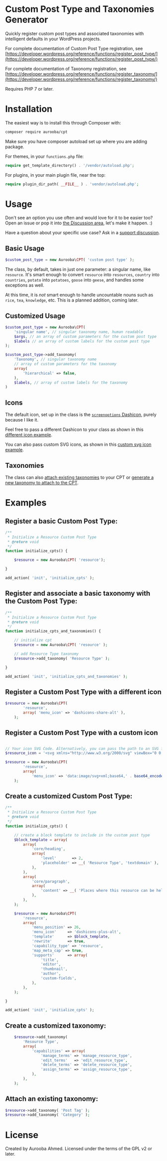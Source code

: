 # Custom Post Type and Taxonomies Generator

Quickly register custom post types and associated taxonomies with intelligent defaults in your WordPress projects.

For complete documentation of Custom Post Type registration, see [https://developer.wordpress.org/reference/functions/register_post_type/](https://developer.wordpress.org/reference/functions/register_post_type/)

For complete documentation of Taxonomy registration, see [https://developer.wordpress.org/reference/functions/register_taxonomy/](https://developer.wordpress.org/reference/functions/register_taxonomy/)

Requires PHP 7 or later.

# Installation

The easiest way is to install this through Composer with:

```bash
composer require aurooba/cpt
```

Make sure you have composer autoload set up where you are adding package.

For themes, in your `functions.php` file:

```php
require get_template_directory() . '/vendor/autoload.php';
```

For plugins, in your main plugin file, near the top:

```php
require plugin_dir_path( __FILE__ ) . 'vendor/autoload.php';
```

# Usage

Don't see an option you use often and would love for it to be easier too? Open an issue or pop it into [the Discussion area](https://github.com/aurooba/cpt/discussions), let's make it happen. :)

Have a question about your specific use case? Ask in a [support discussion](https://github.com/aurooba/cpt/discussions).

## Basic Usage

```php
$custom_post_type = new Aurooba\CPT( 'custom post type' );
```

The class, by default, takes in just one parameter: a singular name, like `resource`. It's smart enough to convert `resource` into `resources`, `country` into `countries`, `potato` into `potatoes`, `goose` into `geese`, and handles some exceptions as well.

At this time, it is _not_ smart enough to handle uncountable nouns such as `rice`, `tea`, `knowledge`, etc. This is a planned addition, coming later.

## Customized Usage

```php
$custom_post_type = new Aurooba\CPT(
	'singular name', // singular taxonomy name, human readable
	$args, // an array of custom parameters for the custom post type
	$labels // an array of custom labels for the custom post type
);

$custom_post_type->add_taxonomy(
	'Taxonomy', // singular taxonomy name
	// array of custom parameters for the taxonomy
	array(
		'hierarchical' => false,
	),
	$labels, // array of custom labels for the taxonomy
)
```

## Icons

The default icon, set up in the class is the [`screenoptions` Dashicon](https://developer.wordpress.org/resource/dashicons/#screenoptions), purely because I like it.

Feel free to pass a different Dashicon to your class as shown in this [different icon example](#Register-a-custom-post-type-with-a-different-icon).

You can also pass custom SVG icons, as shown in this [custom svg icon example](#Register-a-custom-post-type-with-a-custom-icon).

## Taxonomies

The class can also [attach existing taxonomies](#Attach-an-existing-taxonomy) to your CPT or [generate a new taxonomy to attach to the CPT](#Register-and-associate-a-basic-taxonomy-with-the-Custom-Post-Type).

# Examples

## Register a basic Custom Post Type:

```php
/**
 * Initialize a Resource Custom Post Type
 * @return void
 */
function initialize_cpts() {

	$resource = new Aurooba\CPT( 'resource');

}

add_action( 'init', 'initialize_cpts' );
```

## Register and associate a basic taxonomy with the Custom Post Type:

```php
/**
 * Initialize a Resource Custom Post Type
 * @return void
 */
function initialize_cpts_and_taxonomies() {

	// initialize cpt
	$resource = new Aurooba\CPT( 'resource' );

	// add Resource Type taxonomy
	$resource->add_taxonomy( 'Resource Type' );

}

add_action( 'init', 'initialize_cpts_and_taxonomies' );
```

## Register a Custom Post Type with a different icon

```php
$resource = new Aurooba\CPT(
		'resource',
		array( 'menu_icon' => 'dashicons-share-alt' ),
	);
```

## Register a Custom Post Type with a custom icon

```php

// Your icon SVG Code. Alternatively, you can pass the path to an SVG file.
$resource_icon = '<svg xmlns="http://www.w3.org/2000/svg" viewBox="0 0 640 512"><path fill="#ffffff" d="M608 0H160c-17.67 0-32 13.13-32 29.33V112h48V48h48v64h48V48h224v304h112c17.67 0 32-13.13 32-29.33V29.33C640 13.13 625.67 0 608 0zm-16 304h-48v-56h48zm0-104h-48v-48h48zm0-96h-48V48h48zM128 320a32 32 0 1 0-32-32 32 32 0 0 0 32 32zm288-160H32a32 32 0 0 0-32 32v288a32 32 0 0 0 32 32h384a32 32 0 0 0 32-32V192a32 32 0 0 0-32-32zm-16 240L299.31 299.31a16 16 0 0 0-22.62 0L176 400l-36.69-36.69a16 16 0 0 0-22.62 0L48 432V208h352z"/></svg>';

$resource = new Aurooba\CPT(
		'resource',
		array(
			'menu_icon' => 'data:image/svg+xml;base64,' . base64_encode( $resource_icon ) ),
	);
```

## Create a customized Custom Post Type:

```php
/**
 * Initialize a Resource Custom Post Type
 * @return void
 */
function initialize_cpts() {

	// create a block template to include in the custom post type
	$block_template = array(
		array(
			'core/heading',
			array(
				'level'       => 2,
				'placeholder' => __( 'Resource Type', 'textdomain' ),
			),
		),
		array(
			'core/paragraph',
			array(
				'content' => __( 'Places where this resource can be helpful are:>', 'textdomain' ),
			),
		),
	);

	$resource = new Aurooba\CPT(
		'resource',
		array(
			'menu_position' => 26,
			'menu_icon'     => 'dashicons-plus-alt',
			'template'      => $block_template,
			'rewrite'       => true,
			'capability_type' => 'resource',
			'map_meta_cap' => true,
			'supports'      => array(
				'title',
				'editor',
				'thumbnail',
				'author',
				'custom-fields',
			),
		),
	);

}

add_action( 'init', 'initialize_cpts' );

```

## Create a customized taxonomy:

```php
	$resource->add_taxonomy(
		'Resource Type',
		array(
			'capabilities' => array(
				'manage_terms' => 'manage_resource_type',
				'edit_terms'   => 'edit_resource_type',
				'delete_terms' => 'delete_resource_type',
				'assign_terms' => 'assign_resource_type',
			),
		),
	);

```

## Attach an existing taxonomy:

```php
$resource->add_taxonomy( 'Post Tag' );
$resource->add_taxonomy( 'Category' );
```

# License

Created by Aurooba Ahmed. Licensed under the terms of the GPL v2 or later.

